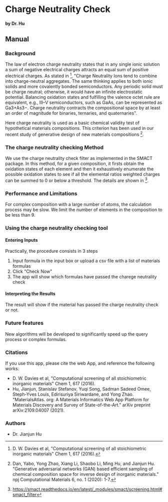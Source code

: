 # Charge Neutrality Check
#### by Dr. Hu

## Manual

### Background 

The law of electron charge neutrality states that in any single ionic solution a sum of negative electrical charges attracts an equal sum of positive electrical charges. As stated in [^3], "Charge Neutrality Ions tend to combine into charge-neutral aggregates. The same thinking applies to both ionic solids and more covalently bonded semiconductors. Any periodic solid must be charge neutral; otherwise, it would have an infinite electrostatic potential. Balancing oxidation states and fulfilling the valence octet rule are equivalent, e.g., III–V semiconductors, such as GaAs, can be represented as Ga3+As3−. Charge neutrality contracts the compositional space by at least an order of magnitude for binaries, ternaries, and quaternaries".


Here charge neutrality is used as a basic chemical validity test of hypothetical materials compositions. This criterion has been used in our recent study of generative design of new materials compositions [^2].


### The charge neutrality checking Method

We use the charge neutrality check filter as implemented in the SMACT package. In this method, for a given composition, it firsts obtain the oxidation states of each element and then it exhaustively enumerate the possible oxidation states to see if all the elemental ratios weighted charges can be summed to 0 or below a threshold. The details are shown in [^1]. 



### Performance and Limitations

For complex composition with a large number of atoms, the calculation process may be slow. We limit the number of elements in the composition to be less than 9. 

### Using the charge neutrality checking tool

#### Entering Inputs

Practically, the procedure consists in 3 steps

1. Input formula in the input box or upload a csv file with a list of materials formulas
2. Click "Check Now"
3. The app will show which formulas have passed the charege neutrality check

#### Interpreting the Results

The result will show if the material has passed the charge neutrality check or not.

### Future features

New algorithms will be developed to significantly speed up the query process or complex formulas.

### Citations

If you use this app, please cite the web App, and reference the following works:

- D. W. Davies et al, "Computational screening of all stoichiometric inorganic materials" Chem 1, 617 (2016).
- Hu, Jianjun, Stanislav Stefanov, Yuqi Song, Sadman Sadeed Omee, Steph-Yves Louis, Edirisuriya Siriwardane, and Yong Zhao. "MaterialsAtlas. org: A Materials Informatics Web App Platform for Materials Discovery and Survey of State-of-the-Art." arXiv preprint arXiv:2109.04007 (2021).


[^1]: https://smact.readthedocs.io/en/latest/_modules/smact/screening.html#smact_filter
[^2]: Dan, Yabo, Yong Zhao, Xiang Li, Shaobo Li, Ming Hu, and Jianjun Hu. "Generative adversarial networks (GAN) based efficient sampling of chemical composition space for inverse design of inorganic materials." npj Computational Materials 6, no. 1 (2020): 1-7.
[^3]:D. W. Davies et al, "Computational screening of all stoichiometric inorganic materials" Chem 1, 617 (2016).


### Authors

- Dr. Jianjun Hu

